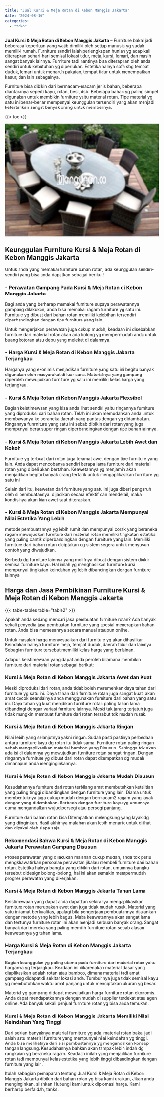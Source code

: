 ```yaml
---
title: "Jual Kursi & Meja Rotan di Kebon Manggis Jakarta"
date: "2024-08-16"
categories: 
  - "toko"
---
```


**Jual Kursi & Meja Rotan di Kebon Manggis Jakarta** – Furniture bakal jadi beberapa keperluan yang wajib dimiliki oleh setiap manusia yg sudah memiliki rumah. Furniture sendiri ialah perlengkapan hunian yg acap kali diterapkan sehari-hari semisal lokasi tidur, meja, kursi, lemari, dan masih sangat banyak lainnya. Furniture tadi nantinya bisa diterapkan oleh anda sendiri untuk kebutuhan yg diperlukan. Estetika halnya sofa sbg tempat duduk, lemari untuk menaruh pakaian, tempat tidur untuk menempatkan kasur, dan lain sebagainya.

Furniture bisa dibikin dari bermacam-macam jenis bahan, beberapa diantaranya seperti kayu, rotan, besi, dsb. Beberapa bahan yg paling simpel digunakan untuk membikin furniture yaitu material rotan. Tipe material yg satu ini benar-benar mempunyai keunggulan tersendiri yang akan menjadi ketertarikan sangat banyak orang untuk membelinya.

{{< toc >}}

![Jual Kursi & Meja Rotan di Kebon Manggis Jakarta](/images/kursi-meja-rotan-murah10.png)

## Keunggulan Furniture Kursi & Meja Rotan di Kebon Manggis Jakarta

Untuk anda yang memakai furniture bahan rotan, ada keunggulan sendiri-sendiri yang bisa anda dapatkan sebagai berikut!

### \- Perawatan Gampang Pada Kursi & Meja Rotan di Kebon Manggis Jakarta

Bagi anda yang berharap memakai furniture supaya perawatannya gampang dilakukan, anda bisa memakai ragam furniture yg satu ini. Furniture yg dibuat dari bahan rotan memiliki kelebihan tersendiri diperbandingkan dengan tipe furniture yang lain.

Untuk mengerjakan perawatan juga cukup mudah, keadaan ini disebabkan furniture dari material rotan akan ada bolong yg mempermudah anda untuk buang kotoran atau debu yang melekat di dalamnya.

### \- Harga Kursi & Meja Rotan di Kebon Manggis Jakarta Terjangkau

Harganya yang ekonimis menjadikan furniture yang satu ini begitu banyak digunakan oleh masyarakat di luar sana. Materialnya yang gampang diperoleh mewujudkan furniture yg satu ini memiliki kelas harga yang terjangkau.

### \- Kursi & Meja Rotan di Kebon Manggis Jakarta Flexsibel

Bagian keistimewaan yang bisa anda lihat sendiri yaitu ringannya furniture yang diproduksi dari bahan rotan. Telah ini akan memudahkan anda untuk membawanya ke beraneka daerah yang pantas dengan yg didambakan. Ringannya funrniture yang satu ini sebab dibikin dari rotan yang juga mempunyai berat super ringan diperbandingkan dengan tipe bahan lainnya.

### \- Kursi & Meja Rotan di Kebon Manggis Jakarta Lebih Awet dan Kokoh

Furniture yg terbuat dari rotan juga teramat awet dengan tipe furniture yang lain. Anda dapat mencobanya sendiri berapa lama furniture dari material rotan yang dibeli akan bertahan. Keawetannya yg menjamin akan menjadikan begitu banyak orang tertarik untuk mengaplikasikan furniture yg satu ini.

Selain dari itu, keawetan dari furniture yang satu ini juga diberi pengaruh oleh si pembuatannya. dijadikan secara efektif dan mendetail, maka kondisinya akan kian awet saat diterapkan.

### \- Kursi & Meja Rotan di Kebon Manggis Jakarta Mempunyai Nilai Estetika Yang Lebih

metode pembuatannya yg lebih rumit dan mempunyai corak yang beraneka ragam mewujudkan furniture dari material rotan memiliki tingkatan estetika yang paling cantik diperbandingkan dengan furniture yang lain. Memiliki furniture dari bahan rotan diciptakan dg sistem segera untuk menyusun contoh yang diwujudkan.

Berbeda dg furniture lainnya yang motifnya dibuat dengan sistem diukir semisal furniture kayu. Hal inilah yg menghasilkan furniture kursi mempunyai tingkatan keindahan yg lebih dibandingkan dengan furniture lainnya.

## Harga dan Jasa Pembikinan Furniture Kursi & Meja Rotan di Kebon Manggis Jakarta

{{< table-tables table="table2" >}}

Apakah anda sedang mencari jasa pembuatan furniture rotan? Ada banyak sekali penyedia jasa pembuatan furniture yang spesial menerapkan bahan rotan. Anda bisa memesannya secara manual ataupun online.

Untuk masalah harga menyesuaikan dari furniture yg akan dihasilkan. Keindahan halnya furniture meja, tempat duduk, daerah tidur dan lainnya. Sebagian furniture tersebut memiliki kelas harga yang berlainan.

Adapun keistimewaan yang dapat anda peroleh bilamana membikin furniture dari material rotan sebagai berikut:

### Kursi & Meja Rotan di Kebon Manggis Jakarta Awet dan Kuat

Meski diproduksi dari rotan, anda tidak boleh meremehkan daya tahan dari furniture yg satu ini. Daya tahan dari furniture rotan juga sangat kuat, akan amat cocok seandainya anda menggunakan furniture dari bahan yang satu ini. Daya tahan yg kuat menjdikan furniture rotan paling tahan lama dibandingi dengan variasi furniture lainnya. Meski tak jarang terjatuh juga tidak mungkin membuat furniture dari rotan tersebut tdk mudah rusak.

### Kursi & Meja Rotan di Kebon Manggis Jakarta Ringan

Nilai lebih yang selanjutnya yakni ringan. Sudah pasti pastinya perbedaan antara furniture kayu dg rotan itu tidak sama. Furniture rotan paling ringan sebab mengaplikasikan material bamboo yang Disusun. Sehingga tdk akan ada isi di dalamnya yg mewujudkan furniture rotan sangat ringan. Dengan ringannya furniture yg dibuat dari rotan dapat ditempatkan dg mudah dimanapun anda menginginkannya.

### Kursi & Meja Rotan di Kebon Manggis Jakarta Mudah Disusun

Kesudahannya furniture dari rotan terbilang amat membutuhkan ketelitian yang paling tinggi dibandingkan dengan furniture yang lain. Diama untuk membentuknya juga cukup mudah dengan bermacam2 ragam yang layak dengan yang didambakan. Berbeda dengan furniture kayu yg umumnya cuma mengandalkan wujud persegi atau persegi panjang.

Furniture dari bahan rotan bisa Ditempatkan melengkung yang layak dg yang diinginkan. Hasil akhirnya malahan akan lebih menarik untuk dilihat dan dipakai oleh siapa saja.

### Rekomendasi Bahwa Kursi & Meja Rotan di Kebon Manggis Jakarta Perawatan Gampang Disusun

Proses perawatan yang dilakukan malahan cukup mudah, anda tdk perlu mengkhawatirkan persoalan perawatan jikalau membeli furniture dari bahan rotan. Estetika halnya bangku yang dibikin dari rotan, umumnya bangku tersebut didesign bolong-bolong, hal ini akan semakin mempermudah progres perawatan yang dikerjakan.

### Kursi & Meja Rotan di Kebon Manggis Jakarta Tahan Lama

Keistimewaan yang dapat anda dapatkan sekiranya mengaplikasikan furniture rotan merupakan awet dan juga tidak mudah rusak. Material yang satu ini amat berkualitas, apalagi bila pengerjaan pembuatannya dijalankan dengan metode yang lebih bagus. Maka keawetannya akan sangat lama dan tentunya furniture rotan ini akan menjadi serbuan banyak orang. Sangat banyak dari mereka yang paling memilih furniture rotan sebab alasan keawetannya yg tahan lama.

### Harga Kursi & Meja Rotan di Kebon Manggis Jakarta Terjangkau

Bagian keunggulan yg paling utama pada furniture dari material rotan yaitu harganya yg terjangkau. Keadaan ini dikarenakan material dasar yang diaplikasikan adalah rotan atau bamboo, dimana material tadi amat gampang didapat di sekitar lokasi anda. Tumbuhnya juga tidak semisal kayu yg membutuhkan waktu amat panjang untuk menciptakan ukuran yg besar.

Material yg gampang didapat mewujudkan harga furniture rotan ekonomis. Anda dapat mendapatkannya dengan mudah di supplier terdekat atau agen online. Ada banyak sekali penjual furniture rotan yg bisa anda temukan.

### Kursi & Meja Rotan di Kebon Manggis Jakarta Memiliki Nilai Keindahan Yang Tinggi

Dari sekian banyaknya material furniture yg ada, material rotan bakal jadi salah satu material furniture yang mempunyai nilai keindahan yg tinggi. Anda bisa melihatnya dari sisi pembuatannya yg mengandalkan konsep tangan langsung. Kesudahannya bahkan akan tampak lebih indah dg rangkaian yg beraneka ragam. Keadaan inilah yang menjadikan furniture rotan tadi mempunyai kelas estetika yang lebih tinggi dibandingkan dengan furniture yang lain.

Itulah sebagian pemaparan tentang Jual Kursi & Meja Rotan di Kebon Manggis Jakarta dibikin dari bahan rotan yg bisa kami uraikan, Jikan anda menginginkan, silahkan Hubungi kami untuk diplomasi harga. Kami berharap berfaidah, tanks.
